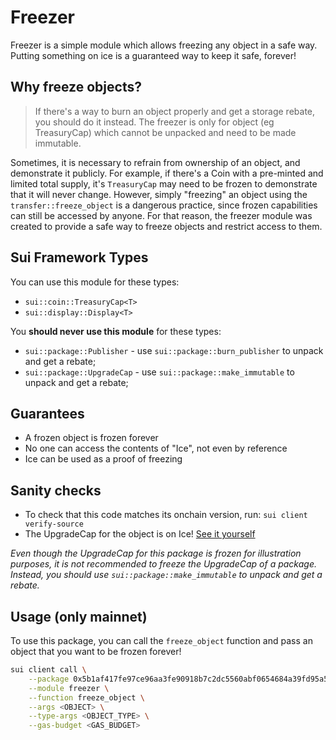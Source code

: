 # Freezer

Freezer is a simple module which allows freezing any object in a safe way. Putting something on ice is a guaranteed way to keep it safe, forever!

## Why freeze objects?

> If there's a way to burn an object properly and get a storage rebate, you should do it instead. The freezer is only for object (eg TreasuryCap) which cannot be unpacked and need to be made immutable.

Sometimes, it is necessary to refrain from ownership of an object, and demonstrate it publicly. For example, if there's a Coin with a pre-minted and limited total supply, it's `TreasuryCap` may need to be frozen to demonstrate that it will never change. However, simply "freezing" an object using the `transfer::freeze_object` is a dangerous practice, since frozen capabilities can still be accessed by anyone. For that reason, the freezer module was created to provide a safe way to freeze objects and restrict access to them.

## Sui Framework Types

You can use this module for these types:

- `sui::coin::TreasuryCap<T>`
- `sui::display::Display<T>`

You **should never use this module** for these types:

- `sui::package::Publisher` - use `sui::package::burn_publisher` to unpack and get a rebate;
- `sui::package::UpgradeCap` - use `sui::package::make_immutable` to unpack and get a rebate;

## Guarantees

- A frozen object is frozen forever
- No one can access the contents of "Ice", not even by reference
- Ice can be used as a proof of freezing

## Sanity checks

- To check that this code matches its onchain version, run: `sui client verify-source`
- The UpgradeCap for the object is on Ice! [See it yourself](https://suiexplorer.com/object/0x8d82eeeaf10066a3c80a3be49affabda4be791f23400d5b7b9274f3e6c07491c)

*Even though the UpgradeCap for this package is frozen for illustration purposes, it is not recommended to freeze the UpgradeCap of a package. Instead, you should use `sui::package::make_immutable` to unpack and get a rebate.*

## Usage (only mainnet)

To use this package, you can call the `freeze_object` function and pass an object that you want to be frozen forever!

```bash
sui client call \
    --package 0x5b1af417fe97ce96aa3fe90918b7c2dc5560abf0654684a39fd95a559e7bf2be \
    --module freezer \
    --function freeze_object \
    --args <OBJECT> \
    --type-args <OBJECT_TYPE> \
    --gas-budget <GAS_BUDGET>
```
